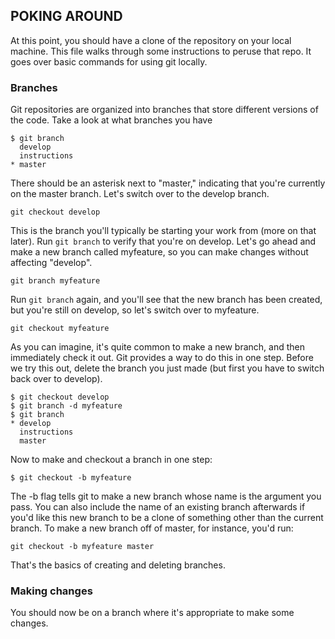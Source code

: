 ## POKING AROUND 

At this point, you should have a clone of the repository on your local machine.  This file walks through some instructions to peruse that repo.  It goes over basic commands for using git locally.


### Branches

Git repositories are organized into branches that store different versions of the code.  Take a look at what branches you have

    $ git branch
      develop
      instructions
    * master

There should be an asterisk next to "master," indicating that you're currently on the master branch.  Let's switch over to the develop branch.

    git checkout develop

This is the branch you'll typically be starting your work from (more on that later).  Run `git branch` to verify that you're on develop.  Let's go ahead and make a new branch called myfeature, so you can make changes without affecting "develop".

    git branch myfeature

Run `git branch` again, and you'll see that the new branch has been created, but you're still on develop, so let's switch over to myfeature.

    git checkout myfeature

As you can imagine, it's quite common to make a new branch, and then immediately check it out.  Git provides a way to do this in one step.  Before we try this out, delete the branch you just made (but first you have to switch back over to develop).

    $ git checkout develop
    $ git branch -d myfeature
    $ git branch
    * develop
      instructions
      master

Now to make and checkout a branch in one step:

    $ git checkout -b myfeature

The -b flag tells git to make a new branch whose name is the argument you pass.  You can also include the name of an existing branch afterwards if you'd like this new branch to be a clone of something other than the current branch.  To make a new branch off of master, for instance, you'd run:

    git checkout -b myfeature master

That's the basics of creating and deleting branches.


### Making changes

You should now be on a branch where it's appropriate to make some changes.  












